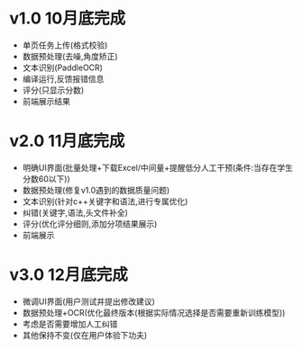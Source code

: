 # v1.0 10月底完成
- 单页任务上传(格式校验)
- 数据预处理(去噪,角度矫正)
- 文本识别(PaddleOCR)
- 编译运行,反馈报错信息
- 评分(只显示分数)
- 前端展示结果

# v2.0 11月底完成
- 明确UI界面(批量处理+下载Excel/中间量+提醒低分人工干预(条件:当存在学生分数60以下))
- 数据预处理(修复v1.0遇到的数据质量问题)
- 文本识别(针对c++关键字和语法,进行专属优化)
- 纠错(关键字,语法,头文件补全)
- 评分(优化评分细则,添加分项结果展示)
- 前端展示

# v3.0 12月底完成
- 微调UI界面(用户测试并提出修改建议)
- 数据预处理+OCR(优化最终版本(根据实际情况选择是否需要重新训练模型))
- 考虑是否需要增加人工纠错
- 其他保持不变(仅在用户体验下功夫)